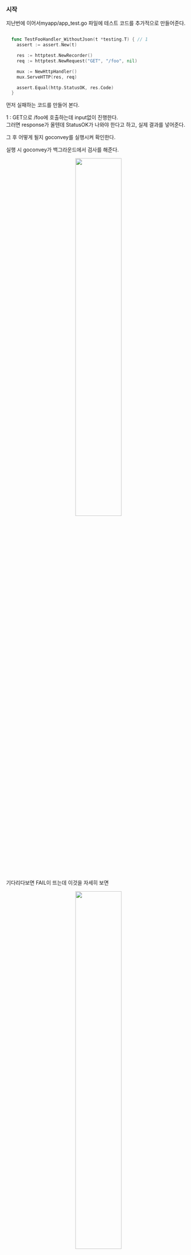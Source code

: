 ### 시작
지난번에 이어서myapp/app_test.go 파일에 테스트 코드를 추가적으로 만들어준다. <br />

``` Go

  func TestFooHandler_WithoutJson(t *testing.T) { // 1
    assert := assert.New(t)

    res := httptest.NewRecorder()
    req := httptest.NewRequest("GET", "/foo", nil)

    mux := NewHttpHandler()
    mux.ServeHTTP(res, req)

    assert.Equal(http.StatusOK, res.Code)
  }

```
먼저 실패하는 코드를 만들어 본다. <br />

1 : GET으로 /foo에 호출하는데 input없이 진행한다. <br />
    그러면 response가 올텐데 StatusOK가 나와야 한다고 하고, 실제 결과를 넣어준다. <br />
    
그 후 어떻게 될지 goconvey를 실행시켜 확인한다. <br />


실행 시 goconvey가 백그라운드에서 검사를 해준다. <br />
<p align = "center"> <img src = "https://user-images.githubusercontent.com/33046341/93847450-e5b66b00-fce1-11ea-8ed6-436137d3cc9e.png" width = 50%> </img></p>
기다리다보면 FAIL이 뜨는데 이것을 자세히 보면 <br />
<p align = "center"> <img src = "https://user-images.githubusercontent.com/33046341/93847515-10a0bf00-fce2-11ea-855b-7ff9a4c15941.png" width = 50%> </img></p>
원하는건 200을 원했는데 400번이(bad)나왔다. <br />

그 이유는 <code>fooHandler</code>의 
``` Go
  
  func (f *fooHandler) ServeHTTP(w http.ResponseWriter, r *http.Request) {
    user := new(User)
    err := json.NewDecoder(r.Body).Decode(user)
    if err != nil {
      w.WriteHeader(http.StatusBadRequest)
      fmt.Fprint(w, "Bad Request: ", err)
      return
    }
    user.CreatedAt = time.Now()

    data, _ := json.Marshal(user)
    w.Header().Add("content-type", "application/json")
    w.WriteHeader(http.StatusCreated)
    fmt.Fprint(w, string(data))
  }

```
를 보게 되면 Body가 없을 경우에 Decode가 실패하게 되는데 그 때 error가 나고, fmt.Fprint(w, "Bad Request: ", err)를 반환하기 때문이다. <br />

그래서 StatusOK가 아니라 StatusBadRequest가 와야한다. <br />

``` Go

  func TestFooHandler_WithoutJson(t *testing.T) { // 1
    assert := assert.New(t)

    res := httptest.NewRecorder()
    req := httptest.NewRequest("GET", "/foo", nil)

    mux := NewHttpHandler()
    mux.ServeHTTP(res, req)

    assert.Equal(http.StatusBadRequest, res.Code)
  }

```

이 때 저장하면 goconvey가 돌게 되고, PASS했음을 알 수 있다. <br />

<p align = "center"> <img src = "https://user-images.githubusercontent.com/33046341/93851681-852c2b80-fceb-11ea-93fc-c5b9452d52c7.png" width = 50%> </img></p>

이제 실제 JSON을 넣어서 테스트해보자! <br />

``` Go

  func TestFooHandler_WithoutJson(t *testing.T) { // 1
    assert := assert.New(t)

    res := httptest.NewRecorder()
    req := httptest.NewRequest("GET", "/foo", nil)

    mux := NewHttpHandler()
    mux.ServeHTTP(res, req)

    assert.Equal(http.StatusBadRequest, res.Code)
  }
  
  func TestFooHandler_WithJson(t *testing.T) {
    assert := assert.New(t)

    res := httptest.NewRecorder()
    req := httptest.NewRequest("GET", "/foo", 
    strings.NewReader(`{"first_name":"changbeom", "last_name":"song", "email":"changbeom@naver.com"}`)) // 1

    mux := NewHttpHandler()
    mux.ServeHTTP(res, req)

    assert.Equal(http.StatusCreated, res.Code) // 2
    
    user := new(User) // 3
    err := json.NewDecoder(res.Body).Decode(user) // 4
    assert.Nil(err) // 5
    assert.Equal("changbeom", user.FirstName) // 6
    assert.Equal("song", user.LastName) // 7
  }

```

1 : JSON format인데, strings.NewReader()를 통해서 JSON format으로 작성한 string이 io.Reader로 바뀌어서 request보내 줄 수 있게 된다. <br />
2 : 그렇게 되었을 때 response가 StatusCreated로 와야한다. <br />
3 : 실제적으로 data가 제대로 왔는지 user변수를 만들어 준다. <br />
4 : 그 후 response된 result를 user struct로 decode해준다. <br />
5 : 실패할 경우 error가 나오는데 그 error를 받아서 nil인지 아닌지 확인해주고, <br />
6, 7 : FirstName과 LastName이 맞는지 확인한다. <br />

그 후 저장하여 PASS 인지 확인한다. <br />


<p align = "center"> <img src = "https://user-images.githubusercontent.com/33046341/93852425-f7514000-fcec-11ea-84a4-d642e02d46f6.png" width = 50%> </img></p>

소스는 app_test.go만 수정되었다. <br />

<code>myapp/app_test.go</code>
``` Go
  
  package myapp

  import (
    "encoding/json"
    "io/ioutil"
    "net/http"
    "net/http/httptest"
    "strings"
    "testing"

    "github.com/stretchr/testify/assert"
  )

  func TestIndexPathHandler(t *testing.T) {
    assert := assert.New(t)

    res := httptest.NewRecorder()
    req := httptest.NewRequest("GET", "/", nil)

    mux := NewHttpHandler()
    mux.ServeHTTP(res, req)

    assert.Equal(http.StatusOK, res.Code)
    data, _ := ioutil.ReadAll(res.Body)
    assert.Equal("Hello World", string(data))
  }

  func TestBarPathHandler_WithoutName(t *testing.T) {
    assert := assert.New(t)

    res := httptest.NewRecorder()
    req := httptest.NewRequest("GET", "/bar", nil)

    mux := NewHttpHandler()
    mux.ServeHTTP(res, req)

    assert.Equal(http.StatusOK, res.Code)
    data, _ := ioutil.ReadAll(res.Body)
    assert.Equal("Hello World!", string(data))
  }

  func TestBarPathHandler_WithName(t *testing.T) {
    assert := assert.New(t)

    res := httptest.NewRecorder()
    req := httptest.NewRequest("GET", "/bar?name=changbeom", nil)

    mux := NewHttpHandler()
    mux.ServeHTTP(res, req)

    assert.Equal(http.StatusOK, res.Code)
    data, _ := ioutil.ReadAll(res.Body)
    assert.Equal("Hello changbeom!", string(data))
  }

  func TestFooHandler_WithoutJson(t *testing.T) {
    assert := assert.New(t)

    res := httptest.NewRecorder()
    req := httptest.NewRequest("GET", "/foo", nil)

    mux := NewHttpHandler()
    mux.ServeHTTP(res, req)

    assert.Equal(http.StatusBadRequest, res.Code)
  }

  func TestFooHandler_WithJson(t *testing.T) {
    assert := assert.New(t)

    res := httptest.NewRecorder()
    req := httptest.NewRequest("POST", "/foo",
      strings.NewReader(`{"first_name":"changbeom", "last_name":"song", "email":"changbeom@naver.com"}`))

    mux := NewHttpHandler()
    mux.ServeHTTP(res, req)

    assert.Equal(http.StatusCreated, res.Code)

    user := new(User)
    err := json.NewDecoder(res.Body).Decode(user)
    assert.Nil(err)
    assert.Equal("changbeom", user.FirstName)
    assert.Equal("song", user.LastName)

  }

```
이제 FileUploadserver를 만들어 볼 것인데, public폴더를 만들어 준 뒤, main.go 파일을 작성한다.

<code>main.go</code>
``` Go
  
  package main
  
  import "net/http"
  
  func main() {
  
    	http.Handle("/", http.FileServer(http.Dir("public")))
	    http.ListenAndServe(":3000", nil)
  }
  
```
가장 고전적인 파일 웹서버를 만드는건데 해당 경로에 파일들을 access할 수 있는 서버들을 열어 주는 것이다. <br />

public폴더에 index.html이라는 파일을 만들어준다. <br />

``` Go
  
  <html>
  <head>
  <title>Go 로 만드는 웹 4</title>
  </head>
  <body>
  <p><h1>파일을 전송해보자.</h1></p>
  <form action="/uploads" method="POST" accept-charset="utf-8" enctype="multipart/form-data">
      <p><input type="file" id="upload_file" name="upload_file"/></p>
      <p><input type="submit" name="upload"/></p>
  </form>
  </body>
  </html>

```

이후 저장 후에 서버를 실행 하면 위와 같은 화면이 뜬다. <br />

<p align = "center"> <img src = "https://user-images.githubusercontent.com/33046341/93853149-464ba500-fcee-11ea-849c-eb5343779878.png" width = 50%> </img></p>

이 때 아무 파일이나 선택 후 submit을 클릭하면 <br />
<p align = "center"> <img src = "https://user-images.githubusercontent.com/33046341/93853218-71ce8f80-fcee-11ea-88ef-2b192033b9dd.png" width = 50%> </img></p>

404Page가 뜨는 것을 확인 할 수 있다. <br />

uploadHandler를 만들지 않아서 생긴 일이기 때문에 만들어주자! <br />

main.go파일을 수정해준다.

``` Go
  
  func uploadsHandler(w http.ResponseWriter, r *http.Request) { // 2
    uploadFile, header, err := r.FormFile("upload_file")
    if err != nil { // 3
      w.WriteHeader(http.StatusBadRequest)
      fmt.Fprint(w, err)
      return
    }
    dirname := "./uploads" // 4
    os.MkdirAll(dirname, 0777) // 5
    filepath := fmt.Sprintf("%s/%s", dirname, header.Filename) // 6
    file, err := os.Create(filepath) // 7
  	defer file.Close() // 8
    
    if err != nil { // 9
      w.WriteHeader(http.StatusInternalServerError)
      fmt.Fprint(w, err)
      return
    }
    
    io.Copy(file, uploadFile) // 10
    w.WriteHeader(http.StatusOK) // 11
    fmt.Fprint(w, filepath) // 12
  }
  
  func main() {
    http.HandleFunc("/uploads", uploadsHandler) // 1
    http.Handle("/", http.FileServer(http.Dir("public")))

    http.ListenAndServe(":3000", nil)
  }
  
```
1 : uploadHander 등록.
2 : uploadHander 함수 생성.
    전송된 파일은 request에 실려서 와서 그것을 읽어야 하는데 r.FormFile()이 inputFormFile형태로 날라온 값을 읽겠다는 의미이다.
    이 함수의 return값이 multipart.File, multipart.FileHeader, error가 나오고 인자값은 key값을 받는데 upload_file로 해준다.
3 : 에러가 있을 경우    
4 : 'upload'된 파일을 저장해줄 폴더를 지정 -> 없으면 폴더를 새로 만들어 주어야 함. <br />
5 : 디렉토리를 만들어주고 그 디렉토리의 권한을 777을 주어서 read, write, excute할 수 있게 한다. <br />
6 : filepath를 적어준다. <br />
7 : 이제 file을 만들어 주어야 하는데 filepath에 해당하는 file을 만들어 준다. <br />
8 : file을 만들면 file의 Handle을 사용하는데 이 Handle이 OS자원이기 때문에 반납을 해주어야 한다. <br />
9 : 만약 file을 만들고, 에러가 생길 때의 처리 <br />
10 : 파일을 제대로 upload했을 때 uploadFile변수에 있는 것을 file변수에 복사 해야하는데 그 때 사용하는 코드임. <br />
11 : 잘 되었기 때문에 OK 코드를 보내고, <br />
12 : 어디에 업로드가 되었는지 filepath를 출력시켜준다. <br />

이 후 실행을 하여 업로드가 잘 되는지 확인해보자. <br />

<p align = "center"> <img src = "https://user-images.githubusercontent.com/33046341/93854446-bbb87500-fcf0-11ea-924d-0cedd240e553.png" width = 50%> </img></p>
<p align = "center"> <img src = "https://user-images.githubusercontent.com/33046341/93854467-c8d56400-fcf0-11ea-9492-5541a98122e6.png" width = 50%> </img></p>
<p align = "center"> <img src = "https://user-images.githubusercontent.com/33046341/93854489-d4288f80-fcf0-11ea-9619-a28b660260b7.png" width = 50%> </img></p>

이렇게 해서 File 전송하는 것을 마쳤고, TestCode를 만들어보자! <br />

<code>main_test.go</code>

``` Go 
  
  package main
  
  import (
    "testing"

    "github.com/stretchr/testify/assert"
  )
  
  func TestUploadTest(t *testing.T) {
    	assert := assert.New(t) // 1
      path := "C:/Users/tucker/Downloads/ex_image.png" // 2
      file, _ := os.Open(path)  // 3
      
      defer file.Close() // 4
      buf := &bytes.Buffer{} // 5
      writer := multipart.NewWriter(buf)  // 6
      multi, err := writer.CreateFormFile("upload_file", filepath.Base(path)) // 7
      assert.NoError(err) // 8
      io.Copy(multi, file) // 9
      writer.Close() // 10
      
      res := httptest.NewRecorder()
      req := httptest.NewRequest("POST", "/uploads", buf)
      req.Header.Set("Content-type", writer.FormDataContentType()) // 11
      
      uploadsHandler(res, req)
	    assert.Equal(http.StatusOK, res.Code)
  }

```

1 : assert사용 <br />
2 : file 경로 작성 <br />
3 : 해당 file을 열어주는데 현재 파일 위치를 확인했기 때문에 error는 무시한다. <br />
4 : 마찬가지로 닫아준다. <br />
5 : NewWriter에 io.writer로 넣어주기 위한 buf <br />
6 : 웹으로 파일을 전송할 때 MIME 포맷을 사용하는데, 이것을 하기위해 multipart.NewWriter()를 사용한다. <br />
    이 때 나오는 인스턴스가 wirter이다. <br />
7 : 그리고 이 writer에 CreateFormFile()을 사용하여 File을 만들어주는데, <br />
    fieldname을 upload_file, filename을 ex_image.png가 되는데 filepath.Base를 하게 되면 경로에서 filename만 잘라내준다. <br />
    이 함수에는 io.writer, error가 return된다.
8 : error가 있는지 확인하고, <br />
9 : file을 읽었고, form파일을 만들었으니 데이터를 집어넣어주어야 한다. 아까 했던것처럼 카피해준다. <br />
10 : 그리고 writer를 닫아준다. <br />
11 : 테스트 코드들을 만들고, 이 data가 어떤 data인지 알려주어야 server가 읽을 수 있기 때문에 conetent타입이 formdata임을 알려준다. <br />

그 후 테스트를 실행하면 PASS 됐음을 알 수 있다. <br />
<p align = "center"> <img src = "https://user-images.githubusercontent.com/33046341/93856223-a6911580-fcf3-11ea-9782-5be3608aa0c4.png" width = 50%> </img></p>

그런데 좀 전에 받은 파일과 지금 받은 파일이 다른지 확인해보기 위해 지워 보자! <br />
    
<code>main_test.go</code>코드를 수정해보자!
``` Go 
  
  package main
  
  import (
    "testing"

    "github.com/stretchr/testify/assert"
  )
  
  func TestUploadTest(t *testing.T) {
    	assert := assert.New(t)
      path := "C:/Users/tucker/Downloads/ex_image.png"
      file, _ := os.Open(path) 
      
      defer file.Close()

      os.RemoveAll("./uploads") // 추가

      buf := &bytes.Buffer{} 
      writer := multipart.NewWriter(buf) 
      multi, err := writer.CreateFormFile("upload_file", filepath.Base(path))
      assert.NoError(err) 
      io.Copy(multi, file)
      writer.Close()
      
      res := httptest.NewRecorder()
      req := httptest.NewRequest("POST", "/uploads", buf)
      req.Header.Set("Content-type", writer.FormDataContentType())
      
      uploadsHandler(res, req)
	    assert.Equal(http.StatusOK, res.Code)
  }

```

저장하면 goconvey에서 PASS가 뜨게 되고, 수동으로 'upload'폴더에 있는 ex_image.png를 삭제 후 goconvey로 테스트를 해보면 <br />
PASS가 뜨고 다시 생성 되었음을 확인할 수 있다. <br />

<p align = "center"> <img src = "https://user-images.githubusercontent.com/33046341/93856223-a6911580-fcf3-11ea-9782-5be3608aa0c4.png" width = 50%> </img></p>
<p align = "center"> <img src = "https://user-images.githubusercontent.com/33046341/93857035-eb697c00-fcf4-11ea-9be7-2ff9e31b08d6.png" width = 50%> </img></p>
<p align = "center"> <img src = "https://user-images.githubusercontent.com/33046341/93857066-fa502e80-fcf4-11ea-9516-8183c27ea5aa.png" width = 50%> </img></p>

이제 업로드 되는 것은 확인했는데 실제로 이 파일이 같은지 확인해보자! <br />

<code>main_test.go</code>
``` Go 
  
  package main
  
  import (
    "testing"

    "github.com/stretchr/testify/assert"
  )
  
  func TestUploadTest(t *testing.T) {
    	assert := assert.New(t)
      path := "C:/Users/tucker/Downloads/ex_image.png"
      file, _ := os.Open(path) 
      
      defer file.Close()

      os.RemoveAll("./uploads")

      buf := &bytes.Buffer{} 
      writer := multipart.NewWriter(buf) 
      multi, err := writer.CreateFormFile("upload_file", filepath.Base(path))
      assert.NoError(err) 
      io.Copy(multi, file)
      writer.Close()
      
      res := httptest.NewRecorder()
      req := httptest.NewRequest("POST", "/uploads", buf)
      req.Header.Set("Content-type", writer.FormDataContentType())
      
      uploadsHandler(res, req)
      assert.Equal(http.StatusOK, res.Code)
      
      uploadFilePath := "./uploads/" + filepath.Base(path) // 1
      _, err = os.Stat(uploadFilePath) // 2
      assert.NoError(err) // 3

      uploadFile, _ := os.Open(uploadFilePath) // 4
      originFile, _ := os.Open(path) // 5
      defer uploadFile.Close() // 6
      defer originFile.Close() // 7
      
      uploadData := []byte{} // 8
      originData := []byte{} // 9
      uploadFile.Read(uploadData) // 10 
      originFile.Read(originData) // 11 
      
      assert.Equal(originData, uploadData) // 12

  }

```
1 : 업로드 되는 경로를 넣어준다. <br />
2 : 그 안에 파일이 잘 들어있는지 확인해준다. <br />
    os.Stat를 사용하면 그 file의 info를 가져다 준다. <br />
3 : 마찬가지로 에러가 없어야 하고, <br />
4, 5 : 통과했으면 파일이 있다는 의미이므로, 업로드된 파일과 기존 파일과 확인해보아야 한다. <br />
6, 7 : 두 파일을 닫아준다. <br />
8, 9 : Read함수에 사용 될 byte array <Br />
10, 11 : 위의 byte array를 사용하여 두 데이터를 읽어온다. <br />
12 : 그 후 이 두개의 데이터가 같은지 확인한다. <br />

저장 후 기다리면 PASS 된 것을 확인 할 수 있다. <br />
<p align = "center"> <img src = "https://user-images.githubusercontent.com/33046341/93859272-62544400-fcf8-11ea-8705-2692c96d50ad.png" width = 50%> </img></p>

<code>main.go</code>

``` Go

package main

import (
	"fmt"
	"net/http"
	"os"
	"io"
)

func uploadsHandler(w http.ResponseWriter, r *http.Request) {
	uploadFile, header, err := r.FormFile("upload_file")
	if err != nil {
		w.WriteHeader(http.StatusBadRequest)
		fmt.Fprint(w, err)
		return
	}
	defer uploadFile.Close()

	dirname := "./uploads"
	os.MkdirAll(dirname, 0777)
	filepath := fmt.Sprintf("%s/%s", dirname, header.Filename)
	file, err := os.Create(filepath)
	defer file.Close()
	if err != nil {
		w.WriteHeader(http.StatusInternalServerError)
		fmt.Fprint(w, err)
		return
	}
	io.Copy(file, uploadFile)
	w.WriteHeader(http.StatusOK)
	fmt.Fprint(w, filepath)
}

func main() {
	http.HandleFunc("/uploads", uploadsHandler)
	http.Handle("/", http.FileServer(http.Dir("public")))

	http.ListenAndServe(":3000", nil)
}

```

<code>main_test.go</code>
``` Go
package main

import (
	"bytes"
	"io"
	"mime/multipart"
	"net/http"
	"net/http/httptest"
	"os"
	"path/filepath"
	"testing"

	"github.com/stretchr/testify/assert"
)

func TestUploadTest(t *testing.T) {
	assert := assert.New(t)
	path := "C:/Users/ckdqj/Downloads/ex_image.png"
	file, _ := os.Open(path)
	defer file.Close()

	os.RemoveAll("./uploads")

	buf := &bytes.Buffer{}
	writer := multipart.NewWriter(buf)
	multi, err := writer.CreateFormFile("upload_file", filepath.Base(path))
	assert.NoError(err)
	io.Copy(multi, file)
	writer.Close()

	res := httptest.NewRecorder()
	req := httptest.NewRequest("POST", "/uploads", buf)
	req.Header.Set("Content-type", writer.FormDataContentType())

	uploadsHandler(res, req)
	assert.Equal(http.StatusOK, res.Code)

	uploadFilePath := "./uploads/" + filepath.Base(path)
	_, err = os.Stat(uploadFilePath)
	assert.NoError(err)

	uploadFile, _ := os.Open(uploadFilePath)
	originFile, _ := os.Open(path)
	defer uploadFile.Close()
	defer originFile.Close()

	uploadData := []byte{}
	originData := []byte{}
	uploadFile.Read(uploadData)
	originFile.Read(originData)

	assert.Equal(originData, uploadData)

}

```

<code>public/index.html</code>
``` HTML
	
<html>
<head>
<title>Go 로 만드는 웹 4</title>
</head>
<body>
<p><h1>파일을 전송해보자.</h1></p>
<form action="/uploads" method="POST" accept-charset="utf-8" enctype="multipart/form-data">
    <p><input type="file" id="upload_file" name="upload_file"/></p>
    <p><input type="submit" name="upload"/></p>
</form>
</body>
</html>

```
